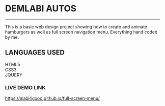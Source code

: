 # DEMLABI AUTOS
***
This is a basic web design project showing how to create and animate hamburgers as well as full screen navigation menu. Everything hand coded by me.

## LANGUAGES USED


HTML5  
CSS3  
JQUERY


### LIVE DEMO LINK

https://alabi4good.github.io/full-screen-menu/  
